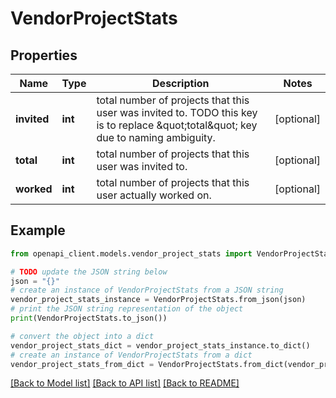 # VendorProjectStats


## Properties

Name | Type | Description | Notes
------------ | ------------- | ------------- | -------------
**invited** | **int** | total number of projects that this user was invited to. TODO this key is to replace \&quot;total\&quot; key due to naming ambiguity. | [optional] 
**total** | **int** | total number of projects that this user was invited to. | [optional] 
**worked** | **int** | total number of projects that this user actually worked on. | [optional] 

## Example

```python
from openapi_client.models.vendor_project_stats import VendorProjectStats

# TODO update the JSON string below
json = "{}"
# create an instance of VendorProjectStats from a JSON string
vendor_project_stats_instance = VendorProjectStats.from_json(json)
# print the JSON string representation of the object
print(VendorProjectStats.to_json())

# convert the object into a dict
vendor_project_stats_dict = vendor_project_stats_instance.to_dict()
# create an instance of VendorProjectStats from a dict
vendor_project_stats_from_dict = VendorProjectStats.from_dict(vendor_project_stats_dict)
```
[[Back to Model list]](../README.md#documentation-for-models) [[Back to API list]](../README.md#documentation-for-api-endpoints) [[Back to README]](../README.md)


